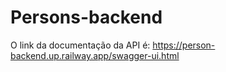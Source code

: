 # Persons-backend

O link da documentação da API é: https://person-backend.up.railway.app/swagger-ui.html
 
